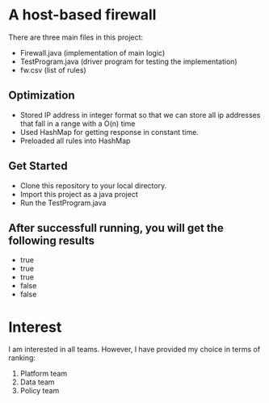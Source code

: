 # A host-based firewall

There are three main files in this project:

* Firewall.java (implementation of main logic)
* TestProgram.java (driver program for testing the implementation)
* fw.csv (list of rules)

## Optimization

* Stored IP address in integer format so that we can store all ip addresses that fall in a range with a O(n) time
* Used HashMap for getting response in constant time.
* Preloaded all rules into HashMap 

## Get Started

* Clone this repository to your local directory. 
* Import this project as a java project  
* Run the TestProgram.java

## After successfull running, you will get the following results

* true
* true
* true
* false
* false

# Interest 

I am interested in all teams. However, I have provided my choice in terms of ranking:

1. Platform team
2. Data team
3. Policy team

